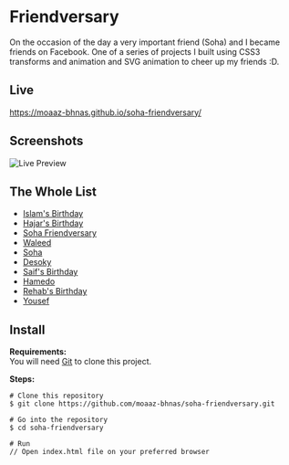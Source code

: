 # Friendversary
On the occasion of the day a very important friend (Soha) and I became friends on Facebook. One of a series of projects I built using CSS3 transforms and animation and SVG animation to cheer up my friends :D.

## Live
https://moaaz-bhnas.github.io/soha-friendversary/

## Screenshots
![Live Preview](https://media.giphy.com/media/OQHvOQ6oVB6m8rcmdd/giphy.gif)

## The Whole List
- [Islam's Birthday](https://github.com/moaaz-bhnas/islam-birthday#islams-birthday)
- [Hajar's Birthday](https://github.com/moaaz-bhnas/hajar-birthday#hajars-birthday)
- [Soha Friendversary](https://github.com/moaaz-bhnas/soha-friendversary#friendversary)
- [Waleed](https://github.com/moaaz-bhnas/waleed-birthday#waleed-birthday)
- [Soha](https://github.com/moaaz-bhnas/soha#soha)
- [Desoky](https://github.com/moaaz-bhnas/desoky#desoky)
- [Saif's Birthday](https://github.com/moaaz-bhnas/saif-birthday#saifs-birthday)
- [Hamedo](https://github.com/moaaz-bhnas/Hamedo#hamedo)
- [Rehab's Birthday](https://github.com/moaaz-bhnas/rehab-birthday#rehab-birthday)
- [Yousef](https://github.com/moaaz-bhnas/yousef#yousef)

## Install
<b>Requirements:</b>  
You will need [Git](https://git-scm.com/) to clone this project.  

<b>Steps:</b>
```
# Clone this repository
$ git clone https://github.com/moaaz-bhnas/soha-friendversary.git

# Go into the repository
$ cd soha-friendversary

# Run
// Open index.html file on your preferred browser
```
